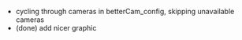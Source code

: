 - cycling through cameras in betterCam_config, skipping unavailable cameras
- (done) add nicer graphic
